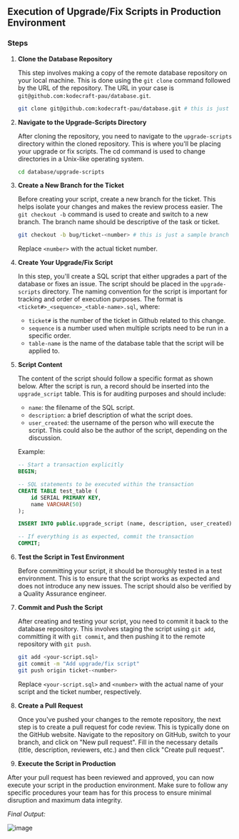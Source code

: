 ## Execution of Upgrade/Fix Scripts in Production Environment

### Steps

1. **Clone the Database Repository**
   
   This step involves making a copy of the remote database repository on your local machine. This is done using the `git clone` command followed by the URL of the repository. The URL in your case is `git@github.com:kodecraft-pau/database.git`.

   ```bash
   git clone git@github.com:kodecraft-pau/database.git # this is just a sample database repository
   ```
2. **Navigate to the Upgrade-Scripts Directory**
   
   After cloning the repository, you need to navigate to the `upgrade-scripts` directory within the cloned repository. This is where you'll be placing your upgrade or fix scripts. The cd command is used to change directories in a Unix-like operating system.

   ```bash
   cd database/upgrade-scripts
   ```
3. **Create a New Branch for the Ticket**

   Before creating your script, create a new branch for the ticket. This helps isolate your changes and makes the review process easier. The `git checkout -b` command is used to create and switch to a new branch. The branch name should be descriptive of the task or ticket.

   ```bash
   git checkout -b bug/ticket-<number> # this is just a sample branch name
   ```
   Replace `<number>` with the actual ticket number.

   
4. **Create Your Upgrade/Fix Script**
   
   In this step, you'll create a SQL script that either upgrades a part of the database or fixes an issue. The script should be placed in the `upgrade-scripts` directory. The naming convention for the script is important for tracking and order of execution purposes. The format is `<ticket#>_<sequence>_<table-name>.sql`, where:
   * `ticket#` is the number of the ticket in Github related to this change.
   * `sequence` is a number used when multiple scripts need to be run in a specific order.
   * `table-name` is the name of the database table that the script will be applied to.
  
5. **Script Content**

   The content of the script should follow a specific format as shown below. After the script is run, a record should be inserted into the `upgrade_script` table. This is for auditing purposes and should include:
   * `name`: the filename of the SQL script.
   * `description`: a brief description of what the script does.
   * `user_created`: the username of the person who will execute the script. This could also be the author of the script, depending on the discussion.

   Example:
   ```sql
   -- Start a transaction explicitly
   BEGIN;

   -- SQL statements to be executed within the transaction
   CREATE TABLE test_table (
       id SERIAL PRIMARY KEY,
       name VARCHAR(50)
   );

   INSERT INTO public.upgrade_script (name, description, user_created) values('123_001_test_table.sql', 'Created test_table', 'kodecraft-pau');

   -- If everything is as expected, commit the transaction
   COMMIT;
   ```

7. **Test the Script in Test Environment**

   Before committing your script, it should be thoroughly tested in a test environment. This is to ensure that the script works as expected and does not introduce any new issues. The script should also be verified by a Quality Assurance engineer.
  
8. **Commit and Push the Script**

   After creating and testing your script, you need to commit it back to the database repository. This involves staging the script using `git add`, committing it with `git commit`, and then pushing it to the remote repository with `git push`.

   ```bash
   git add <your-script.sql>
   git commit -m "Add upgrade/fix script"
   git push origin ticket-<number>
   ```
   Replace `<your-script.sql>` and `<number>` with the actual name of your script and the ticket number, respectively.

9. **Create a Pull Request**

   Once you've pushed your changes to the remote repository, the next step is to create a pull request for code review. This is typically done on the GitHub website. Navigate to the repository on GitHub, switch to your branch, and click on "New pull request". Fill in the necessary details (title, description, reviewers, etc.) and then click "Create pull request".

10. **Execute the Script in Production**

   After your pull request has been reviewed and approved, you can now execute your script in the production environment. Make sure to follow any specific procedures your team has for this process to ensure minimal disruption and maximum data integrity.

   _Final Output:_
   
   ![image](https://github.com/kodecraft-pau/database/assets/155626785/479d680e-f9f0-46ee-8665-0313fdc1f80b)


